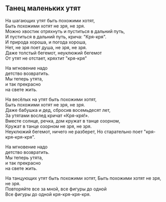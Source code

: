 ## Танец маленьких утят
На шагающих утят быть похожими хотят,  
Быть похожими хотят не зря, не зря.  
Можно хвостик отряхнуть и пуститься в дальний путь,  
И пуститься в дальний путь, крича: "Кря-кря".  
И природа хороша, и погода хороша,  
Нет, не зря поет душа, не зря, не зря.  
Даже толстый бегемот, неуклюжий бегемот  
От утят не отстает, кряхтит "кря-кря"  

На мгновение надо  
детство возвратить.  
Мы теперь утята,  
и так прекрасно  
на свете жить.  

На весёлых на утят быть похожими хотят,  
Быть похожими хотят не зря, не зря.  
Даже бабушка и дед, сбросив восемьдесят лет,  
За утятами вослед кричат «Кря-кря!».  
Вместе солнце, речка, дом кружат в танце озорном,  
Кружат в танце озорном не зря, не зря.  
Неуклюжий бегемот, ничего не разберет,
Но старательно поет "кря-кря-кря-кря".  

На мгновение надо  
детство возвратить.  
Мы теперь утята,  
и так прекрасно  
на свете жить.  

На танцующих утят быть похожими хотят,
Быть похожими хотят не зря, не зря.  
Повторяйте все за мной, все фигуры до одной  
Все фигуры до одной кря-кря-кря-кря.  